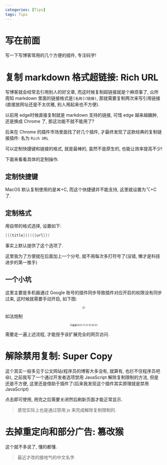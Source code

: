 ```yaml
---
categories: [Tips]
tags: Tips
---
```


# 写在前面



写一下写博客常用的几个方便的插件, 专注码字!



# 复制 markdown 格式超链接: Rich URL

写博客就会经常去引用别人的好文章, 而这时候复制超链接就是个麻烦事了, 众所周知 markdown 里面的链接格式是`[名称](链接)`, 那就需要复制两次来写引用链接(直接放网址还是不太优雅, 别人用起来也不方便).

以前用 edge时候直接复制就是 markdown 支持的链接, 可惜 edge 越来越臃肿, 还是换成 Chrome 了, 那这功能不就不能用了?

后来在 Chrome 的插件市场里面找了好几个插件, 才最终发现了这款经典的复制链接插件: 名为 `Rich URL` 

可以定制快捷键和链接的格式, 就是最棒的, 虽然不是原生的, 也能让效率提高不少!

下面来看看具体的定制操作. 

## 定制快捷键

MacOS 默认复制使用的是⌘+C, 而这个快捷键并不能支持, 这里就设置为⌥+C 了. 

## 定制格式

用自带的格式选择, 设置如下:

```c
[{{title}}]({{url}})
```

事实上默认提供了这个选项了. 

这里我为了方便就在后面加上一个分号, 就不用每次多打符号了(没错, 懒才是科技进步的第一推手)

## 一个小坑

这里主要是多机器通过 Google 账号的插件同步导致插件对应开启的权限没有同步过来, 这时候就需要手动开启, 如下图:

<center><img src="https://cdn.jsdelivr.net/gh/zorchp/blogimage/%E6%88%AA%E5%B1%8F2023-11-21%2015.45.50.png" style="zoom:50%;" /></center>

如法炮制

<center><img src="https://cdn.jsdelivr.net/gh/zorchp/blogimage/%E6%88%AA%E5%B1%8F2023-11-21%2015.50.03.png" alt="截屏2023-11-21 15.50.03" style="zoom:50%;" /></center>

需要走一遍上述流程, 才能授予该扩展完全的网页访问. 

# 解除禁用复制: Super Copy

这个其实一般多见于公文网站(程序员的博客大多没有, 就算有, 也拦不住程序员吧:laughing:), 之前我写了一个通过开发者选项禁用 JavaScript 解除复制限制的方法, 但是还是不方便, 这里还是借助于插件了(后来我发现这个插件其实原理就是禁用 JavaScript)

点击即可使用, 用完之后需要关闭然后刷新页面才能正常显示. 

>   感觉实际上也是通过禁用 js 来完成解除复制限制的. 



# 去掉重定向和部分广告: 篡改猴

这个就不多说了, 懂的都懂. 

>   最近才改的接地气的中文名字. 
